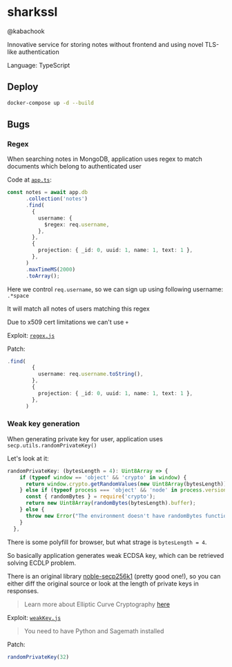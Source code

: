 # sharkssl

@kabachook

Innovative service for storing notes without frontend and using novel TLS-like authentication

Language: TypeScript

## Deploy

```bash
docker-compose up -d --build
```

## Bugs

### Regex

When searching notes in MongoDB, application uses regex to match documents
which belong to authenticated user

Code at [`app.ts`](./service/src/app.ts):
```typescript
const notes = await app.db
      .collection('notes')
      .find(
        {
          username: {
            $regex: req.username,
          },
        },
        {
          projection: { _id: 0, uuid: 1, name: 1, text: 1 },
        },
      )
      .maxTimeMS(2000)
      .toArray();
```

Here we control `req.username`, so we can sign up using following username:
`.*space`

It will match all notes of users matching this regex

Due to x509 cert limitations we can't use `+`

Exploit: [`regex.js`](./sploits/src/regex.js)

Patch:
```typescript
.find(
        {
          username: req.username.toString(),
        },
        {
          projection: { _id: 0, uuid: 1, name: 1, text: 1 },
        },
      )
```

### Weak key generation

When generating private key for user, application uses `secp.utils.randomPrivateKey()`

Let's look at it:
```typescript
randomPrivateKey: (bytesLength = 4): Uint8Array => {
    if (typeof window == 'object' && 'crypto' in window) {
      return window.crypto.getRandomValues(new Uint8Array(bytesLength));
    } else if (typeof process === 'object' && 'node' in process.versions) {
      const { randomBytes } = require('crypto');
      return new Uint8Array(randomBytes(bytesLength).buffer);
    } else {
      throw new Error("The environment doesn't have randomBytes function");
    }
  },
```

There is some polyfill for browser, but what strage is `bytesLength = 4`.

So basically application generates weak ECDSA key, which can be retrieved
solving ECDLP problem.

There is an original library [noble-secp256k1](https://github.com/paulmillr/noble-secp256k1) (pretty good one!), so you can either diff the original source or look at the length of private keys in responses.

> Learn more about Elliptic Curve Cryptography [here](https://danil.co)

Exploit: [`weakKey.js`](./sploits/src/weakKey.js)

> You need to have Python and Sagemath installed

Patch:
```javascript
randomPrivateKey(32)
```